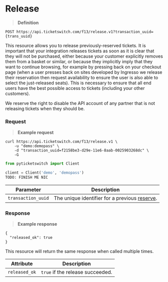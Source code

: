 # Release
> **Definition**

```
POST https://api.ticketswitch.com/f13/release.v1?transaction_uuid={trans_uuid}
```

This resource allows you to release previously-reserved tickets. It is important
that your integration releases tickets as soon as it is clear that they will not
be purchased, either because your customer explicitly removes them from a basket
or similar, or because they implicitly imply that they want to continue
browsing, for example by pressing back on your checkout page (when a user
presses back on sites developed by Ingresso we release their reservation then
request availability to ensure the user is also able to select the just-released
seats). This is necessary to ensure that all end users have the best possible
access to tickets (including your other customers).

<aside class="notice">We reserve the right to disable the API account of any 
partner that is not releasing tickets when they should be.</aside>

### Request

> **Example request**

```shell
curl https://api.ticketswitch.com/f13/release.v1 \
    -u "demo:demopass" \
    -d "transaction_uuid=f2158be3-d29e-11e6-8aab-0025903268dc" \
    -G
```

```python
from pyticketswitch import Client

client = Client('demo', 'demopass')
TODO: FINISH ME NIC
```

Parameter | Description
--------- | -----------
`transaction_uuid` | The unique identifier for a previous [reserve](#reserve).


### Response

> **Example response**

```shell
{
  "released_ok": true
}
```

This resource will return the same response when called multiple times.

Attribute | Description
--------- | -----------
`released_ok` | `true` if the release succeeded.
